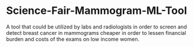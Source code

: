 # Science-Fair-Mammogram-ML-Tool
A tool that could be utilized by labs and radiologists in order to screen and detect breast cancer in mammograms cheaper in order to lessen financial burden and costs of the exams on low income women.
